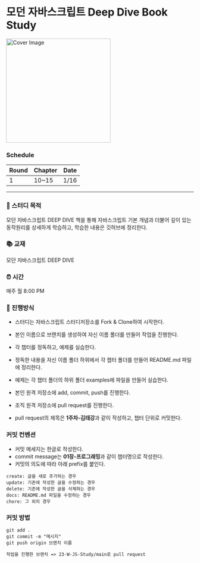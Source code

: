 # 모던 자바스크립트 Deep Dive Book Study
<img src="https://user-images.githubusercontent.com/46489446/147623793-81366884-23e2-41bd-96c9-71d846ebcfe8.jpeg" width="280" title="Cover Image" align="center">

### Schedule

| Round | Chapter | Date |
----|----|----
| 1 | 10~15 | 1/16 |
  ---

### 🧐 스터디 목적
모던 자바스크립트 DEEP DIVE 책을 통해 자바스크립트 기본 개념과 더불어 깊이 있는 동작원리를 상세하게 학습하고, 학습한 내용은 깃허브에 정리한다.

### 📚 교재
모던 자바스크립트 DEEP DIVE

### ⏰ 시간
매주 월 8:00 PM

### 📝 진행방식
- 스터디는 자바스크립트 스터디저장소를 Fork & Clone하여 시작한다.

- 본인 이름으로 브랜치를 생성하여 자신 이름 폴더를 만들어 작업을 진행한다.

- 각 챕터를 정독하고, 예제를 실습한다.

- 정독한 내용을 자신 이름 폴더 하위에서 각 챕터 폴더를 만들어 README.md 파일에 정리한다.

- 예제는 각 챕터 폴더의 하위 폴더 examples에 파일을 만들어 실습한다.

- 본인 원격 저장소에 add, commit, push를 진행한다.

- 조직 원격 저장소에 pull request를 진행한다.

- pull request의 제목은 **1주차-김태강**과 같이 작성하고, 챕터 단위로 커밋한다.

### 커밋 컨벤션
- 커밋 메세지는 한글로 작성한다.
- commit message는 **01장-프로그래밍**과 같이 챕터명으로 작성한다.
- 커밋의 의도에 따라 아래 prefix를 붙인다.

```
create: 글을 새로 추가하는 경우
update: 기존에 작성한 글을 수정하는 경우
delete: 기존에 작성한 글을 삭제하는 경우
docs: README.md 파일을 수정하는 경우
chore: 그 외의 경우
```

### 커밋 방법
```
git add .
git commit -m "메시지"
git push origin 브랜치 이름

작업을 진행한 브랜치 => 23-W-JS-Study/main로 pull request
```
